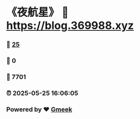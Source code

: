 # 《夜航星》 :link: https://blog.369988.xyz 
### :page_facing_up: [25](https://blog.369988.xyz/tag.html) 
### :speech_balloon: 0 
### :hibiscus: 7701 
### :alarm_clock: 2025-05-25 16:06:05 
### Powered by :heart: [Gmeek](https://github.com/Meekdai/Gmeek)
